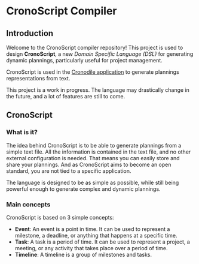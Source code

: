 # CronoScript Compiler
## Introduction
Welcome to the CronoScript compiler repository! This project is used to design **CronoScript**, a new _Domain Specific Language (DSL)_ for generating dynamic plannings, particularly useful for project management.

CronoScript is used in the [Cronodile application](https://www.cronodile.com) to generate plannings representations from text.

This project is a work in progress. The language may drastically change in the future, and a lot of features are still to come.

## CronoScript
### What is it?
The idea behind CronoScript is to be able to generate plannings from a simple text file. All the information is contained in the text file, and no other external configuration is needed. That means you can easily store and share your plannings. And as CronoScript aims to become an open standard, you are not tied to a specific application.

 The language is designed to be as simple as possible, while still being powerful enough to generate complex and dynamic plannings.

 ### Main concepts
CronoScript is based on 3 simple concepts:
- **Event**: An event is a point in time. It can be used to represent a milestone, a deadline, or anything that happens at a specific time.
- **Task**: A task is a period of time. It can be used to represent a project, a meeting, or any activity that takes place over a period of time.
- **Timeline**: A timeline is a group of milestones and tasks.